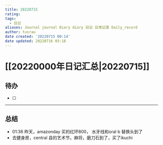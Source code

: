 ```yaml
---
title: 20220715
rating:
tags:
  - 日记
aliases: Journal journal Diary diary 日记 日常记录 Daily_record
author: tusrau
date created: '20220715 00:14'
date updated: 20220716 03:18
---
```


# [[20220000年日记汇总|20220715]]

## 待办

- [ ]

---

## 总结

- 01:36 昨天，amazonday 买的红环800， 水牙线和oral b 替换头到了
- 去健身房，central 县的艺术节，麻将，磨刀石到了，买了ikuchi
